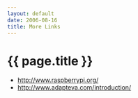 ```yaml
---
layout: default
date: 2006-08-16
title: More Links
---
```


# {{ page.title }}

- <http://www.raspberrypi.org/>
- <http://www.adapteva.com/introduction/> 